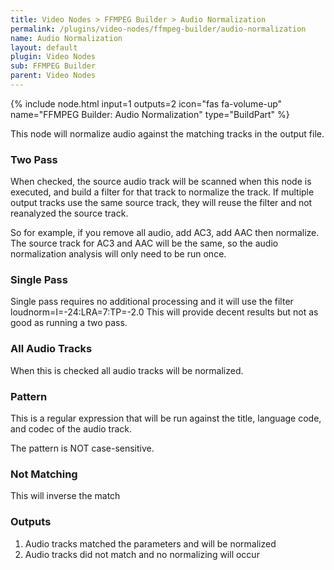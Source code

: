 ```yaml
---
title: Video Nodes > FFMPEG Builder > Audio Normalization
permalink: /plugins/video-nodes/ffmpeg-builder/audio-normalization
name: Audio Normalization
layout: default
plugin: Video Nodes
sub: FFMPEG Builder
parent: Video Nodes
---
```


{% include node.html input=1 outputs=2 icon="fas fa-volume-up" name="FFMPEG Builder: Audio Normalization" type="BuildPart" %}

This node will normalize audio against the matching tracks in the output file.

### Two Pass
When checked, the source audio track will be scanned when this node is executed, and build a filter for that track to normalize the track.  If multiple output tracks use the same source track, they will reuse the filter and not reanalyzed the source track.

So for example, if you remove all audio, add AC3, add AAC then normalize.  The source track for AC3 and AAC will be the same, so the audio normalization analysis will only need to be run once.

### Single Pass
Single pass requires no additional processing and it will use the filter loudnorm=I=-24:LRA=7:TP=-2.0
This will provide decent results but not as good as running a two pass.

### All Audio Tracks
When this is checked all audio tracks will be normalized.

### Pattern
This is a regular expression that will be run against the title, language code, and codec of the audio track.

The pattern is NOT case-sensitive.

### Not Matching
This will inverse the match

### Outputs
1. Audio tracks matched the parameters and will be normalized
2. Audio tracks did not match and no normalizing will occur